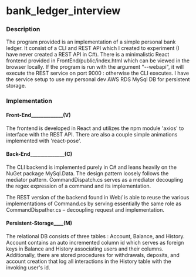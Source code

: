 # bank_ledger_interview

### Description
The program provided is an implementation of a simple personal bank ledger. It consist of a CLI and REST API which I created to experiment (I have never created a REST API in C#). There is a minimalistic React frontend provided in FrontEnd/public/index.html which can be viewed in the browser locally. If the program is run with the argument "--webapi", it will execute the REST service on port 9000 : otherwise the CLI executes. I have the service setup to use my personal dev AWS RDS MySql DB for persistent storage.


### Implementation

#### Front-End_____________(V)

The frontend is developed in React and utilizes the npm module 'axios' to interface with the REST API. There are also a couple simple animations implemented with 'react-pose'.

#### Back-End______________(C)

The CLI backend is implemented purely in C# and leans heavily on the NuGet package MySql.Data. The design pattern loosely follows the mediator pattern. CommandDispatch.cs serves as a mediator decoupling the regex expression of a command and its implementation. 

The REST version of the backend found in Web/ is able to reuse the various implementations of Command.cs by serving essentially the same role as CommandDispather.cs – decoupling request and implementation.

#### Persistent-Storage____(M)
The relational DB consists of three tables : Account, Balance, and History. Account contains an auto incremented column id which serves as foreign keys in Balance and History associating users and their columns. Additionally, there are stored procedures for withdrawals, deposits, and account creation that log all interactions in the History table with the invoking user's id. 







